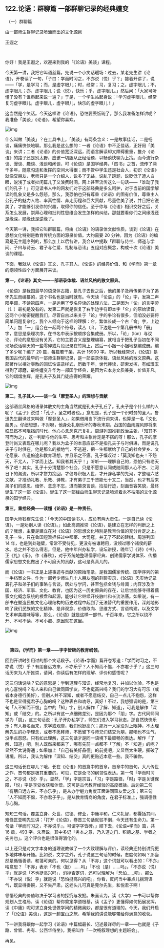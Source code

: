 ## 122.论语：群聊篇 一部群聊记录的经典嬗变
 （一）群聊篇


由一部师生群聊记录喷涌而出的文化源泉


王遐之


 


你好！我是王遐之，欢迎来到我的「《论语》美谈」课程。


今天第一讲，我把它叫语丝篇，先说一个小笑话暖场：过去，某老先生讲《论语》，开卷读了一句，「子曰：学而时习之，不亦说（悦）乎？」接着开讲了，说——「学，是学习；而，是虚字眼儿；时，经常；习，复习；之，虚字眼儿；不，虚字眼儿；亦，虚字眼儿；说（悦），快乐；乎，虚字眼儿。」然后问：「大家可听懂了没有？谁串起来说一遍？」于是，一个学生站起身说：「学习虚字眼儿，经常复习虚字眼儿，虚字眼儿，虚字眼儿，快乐的虚字眼儿！」


这当然是个笑话。今天这样讲《论语》，恐怕要丢饭碗了。那么我准备怎样讲呢？我准备「美谈」《论语》，希望你喜欢。


![img](https://pic2.zhimg.com/v2-dfbc10df7992cf3e5422ea324f2cd7dd.webp)

什么叫做「美谈」？在工具书上，「美谈」有两条含义：一是故事佳话，二是畅谈，痛痛快快地聊。那么我是这么想的：一者《论语》中不乏佳话，正好用「美谈」来讲；二者《论语》的价值宽泛深远，而语言解读却又障碍重重，推介《论语》的路子还是别太野，应该一切服从正经话题，以畅谈快聊为上策。而今流行杂谈、漫谈、趣谈、浅谈和闲谈，可《论语》是国学经典，「四书」之首，流传了两千多年，随意勾连和发挥的空间大得很；而不管中学生还是社会人，初识《论语》就像交朋友，老师只是一个介绍人，说多了无益，说乱了跑题，说贬低了遭人白眼，说浅了或者扯闲篇儿了又浪费时间。网上甚至流传这么一句话——「谁动了我们的孔子！」可见读书人中的网友们对于这部经典是多么呵护，对于当前的国学解读的乱象又是多么怨怒。那么，我恐怕也只有尊重《论语》的固有价值，尊重主人公孔子的魅力人格、率真性情、奔走历程和巨大贡献，尽量往美了说，并且把它说美了，才能够引发你的兴趣，取得你的信任。至于你与《论语》相识交好之后，关系怎么发展，崇拜心理和批判性思维会发生怎样的纠结，那就要看你们之间缘浅还是缘深，顺缘还是逆缘了。


今天第一讲，我把它叫群聊篇，将由《论语》的语录体文献性质，谈到《论语》在思想文化特别是教育传统方面的源泉价值。大约需要 20 分钟。因为《论语》的编纂是无主题序列的，那么加上以后各讲，我会从中提取「群聊与侍坐、师道与学问、子曰与诗云、君子与仁爱、礼制与忌讳」五组对应概念，构成十次《论语》美谈的课程。


下面，我就从《论语》其文、孔子其人、《论语》的经典价值、和《学而》第一章的纲领性四个方面展开来谈。


**第一，《论语》其文——一部语录体裁、语丝风格的散文原典。**


《论语》是我国最早的语录体古籍，是孔子去世之后，他的弟子及再传弟子为了追怀先生而编纂的，这个书名也是当时就有。今天读「论语」的「论」字，发第二声阳平调，不读第四声，一是运用了专名异读的处理方法，二是因为「论」的言字旁（讠）最初是没有的，发第二声就是恢复了右半边字符即本字「仑」的原始读音。这两个小秘密提醒我们，尽管自古以来关于「论」字的争论有很多，但咱没必要将简单问题复杂化，我个人倾向于这样的理解：仑，繁体长成一个古「侖」字，上边「人」加「一」组合在一起两个符号，读亼（jí），下边是一个第几册书的「册」字，意思是条理次序，在书名中表示按顺序合集成册。所以，「论」（lún）与议论、评论的意思没有关系，它的主要含义是整理编纂，就相当于把孔子当初在不同现场说话聊天的一些零碎或片段记录在竹简上，然后一小捆一小捆地整编成册。编了多少呢？编了 20 篇，每篇若干条，共计 15900 字。所以我经常说，《论语》是我国古代的最早的一部师生群聊记录，是一部语录体裁、语丝风格的散文原典。这部著作以相对零散的回忆性语录样式，历数千年，世代捧读，研索发挥，有如璞玉得到了琢磨，最终嬗变升华为一部国学经典，是因为它本身文质兼美，价值非凡。它的熠熠生辉，是孔夫子及其门徒应得的荣耀。


![img](https://pic3.zhimg.com/v2-83b3b182797bf81f8a9cea344a6be9d8.webp)

**第二，孔子其人——谈一位「摩登圣人」的理想与贡献**


这部语丝风格的语录体散文的主角当然就是孔夫子孔丘了。孔夫子是个什么样的人呢？《孟子》说过：「孔子，圣之时者也。」意思是，孔子是一个识时务的圣人。鲁迅先生翻译过来叫做「摩登圣人」，如果借用当下流行词来讲，也算是一名「文化超男」。仔细想想，不对呀，他身处礼崩乐坏的春秋末期，战国的血雨腥风即将来临显然不可阻挡的时代，他心心念念克己复礼，周游列国推销政治主张，「知其不可而为之」，这一判断与他的生平、思考和主张肯定是不搭的呀！那么，孔子的摩登时尚又表现在哪儿呢？我以为孟子的本意应该不是指孔夫子与时俱进，而是说孔夫子与时俱在，他是那么的接地气，不逃避，把一生都献给了自己的社会梦乡、文化愿景、传道旅途和教育理想，并且乐之不疲。孔子慨叹过：「莫我知也夫！不怨天，不尤人，下学而上达。知我者其天乎！」听听——理解自己的，恐怕只有老天爷了吧！其实，孔子十分清楚那个社会，只是不愿意认同或随同那人心不古、江河日下的潮流，所以才拼力挽回，才倡导积极入世，才开辟私学的先河，才整理六艺文献，才推动礼教、乐教、诗教，才有弟子三千贤能七十又二，当然，也才有后来弟子们的感恩、缅怀、念念不忘，进而纂录言谈，捡拾行迹，刻画音容笑貌，最终诞生了这一部《论语》，诞生了这一部经由师生聊天记录喷涌着永不枯竭的文化源泉的国学经典。


**第三，重拾经典——读懂《论语》是一种责任。**


国学大师钱穆先生说：「今天的中国读书人，应负有两大责任。一是自己读《论语》，一是劝别人读《论语》。」如此高调推崇《论语》，是建立在怎样的判断之上的？我想，主要是建立在对《论语》的思想文化特别是教育价值的充分肯定之上。孔子一生，只在鲁国短暂担任过中都宰、大司寇，并无了不起的建树。周游列国 14 年，也是到处碰壁，常常不受待见，更没有被谁聘用，没领过哪个诸侯的薪水。总之并不怎么得志。但是，他中年兴办私学，设坛讲授，晚年订《诗》《书》，正《礼》《乐》，作《春秋》，对于系统地整理儒家经典、创建儒家学说体系、传播儒家思想文化做出了不可磨灭的贡献，这可是真真儿的。


而《论语》一书正是上述事迹与贡献的原始笔录，是我国儒家传统、国学序列的第一手档案文件。作为一部老少师生几十人朋友圈的群聊实录，《论语》忠实地记录着孔子和弟子们的事略与言谈，居处与学问，甚至包括金钱与绯闻；内容涉及治国、经济、军事、文化、教育，也因为这一历史原典的存在，让后世能够寻得着儒家文化概念系统的根盘和起源，能够让它继续开枝散叶和长流浩荡。如果说，有一部书在塑造民族文化心理结构的历史过程中起到了无法替代的重要作用，深刻地影响了我们民族的文化精神、是非观念、价值取向、思维方式、言语构建，以及文学艺术审美趣味等等，那么，《论语》就是这样一部书。千百年来，它之所以绕不开、不可不读，不可小觑、原因就在这里。


![img](https://pic4.zhimg.com/v2-3a1dcec20277fa690d8729b7db1b6cf9.webp)

 


    **第四，《学而》第一章——字字皆碑的教育纲领。**


回到开讲时引用过的那个笑话段子。《论语▪学而》篇开卷写道：「学而时习之，不亦说（悦）乎？有朋自远方来，不亦乐乎？人不知而不愠，不亦君子乎？」这三句话历来为人所推崇，请问，你读后有怎样的理解、评价和感悟呢？


这三句话说啥？它的意思是：学到道理与知识，经常地复习，并加以体验，不也是内心喜悦吗？有人来和自己做同窗学友，不也挺高兴吗？我们的学习大有可乐（或者本身德行美好），但别人并不深知，或者不愿意结交，自己一点儿不抱怨，这样不也是显得挺君子心胸的吗？这种表白和劝导，真好！不过，我想强调的是，第三句「人不知而不愠」当中的「知」字，别人解作「了解、知道」，可我是解作「深知」或「结交」的。之所以有这一点细微差别，是因为那个「朋」字。古代同师同学为「朋」，这三句话说：孔子开办私学了，师生们进入学习状态，那自然快快乐乐；有人慕名而来，求学或观摩，我们也挺高兴；那万一人家没对上眼神，不太理解先生的办学理念，或者不愿拜师，不愿留下与师兄们结交为朋，那咱也不生气，没半点怨怒。只有如此理解，这三句话才是同一语境下最顺畅的表达。解作「了解、知道」吧，别人既然来都来了，哪有先前一点都不「了解」不「知道」的呢？显然不太说得通；如果加上「自己有美好品德」的前提吧，又显然太生硬，撕破了语境。所以，我认为解作「深知、结交」真的更贴近本意一些。我不骗你。


这三句话长在哪儿？哦，长在《论语》的首篇中的首章，首章中的首句。大凡传世之作，首句都是极其重要的。可见，它是全书的纲领性表达。第一句「学而时习之，不亦说（悦）乎」，显然，「学」字是宗旨，「习」字是路径，「时」字是关键保障，「悦」字是享受收获和体悟，这可是古代教育经验的高度概括。后边第二句「有朋自远方来，不亦乐乎」，是从办学魅力角度正面讲同窗友爱之乐；第三句「人不知而不愠，不亦君子乎」，是从教育情商的角度，在君子标准上，强调德性与心胸。


短短三句话，覆盖立身、处世、进德、修业，中庸平和，仁义礼智，都囊括其间。难怪匡亚明先生讲：「打开《论语》，卷首三句话就驳不倒，今天还有生命力。第一句话『学而时习之，不亦说乎』，可谓字字皆碑。」顺下去，《论语▪学而》篇，共 16 章，493 字。朱熹说，其中多记「务本之意，乃入道之门、积德之基、学者之先务也」。这个评价也是很值得消化的。


以上还只是对文字本身的道理说教做了一个大致理解与评价，读经典还特别讲究更多地体味与开悟。比如说，文字之外，孔子说这三句话的时候，态度何如啊？那当然是循循善诱，和蔼可亲的。何以见得？从「不亦」这个词就可以看出的：「不亦」啥意思？「不亦」表示「不也（挺）……吗」「不也（是）……吗」，「不亦说（悦）乎」就是说「不也挺高兴吗」，消掉否定词，还可以理解为「恐怕……吧」，那么「不亦说（悦）乎」就是说「恐怕挺高兴的吧」。你看，反问当中兼点儿揣测语气，既显得委婉，又不失严肃。这老头儿可真是莞尔先生，和悦君子啊！


领悟经典的价值取决于学习者的探究与发掘。朱熹认为，读《大学》一书可以帮你规划人生格局，读《论语》帮你奠定学道根基，读《孟子》更懂得如何拓展发挥，读《中庸》呢可求立身处世做学问的精微奥妙，都是很有道理的。今天，我们开启了「《论语》美谈」，这是一趟宝山之旅，希望我的讲说能够带给你满意的收获。


下一讲我将跟你一起学习《论语》中篇幅最长、记述最详尽的一章——也就是《子路、曾皙、冉有、公西华侍坐》，我把叫作「一次畅叙理想的主题班会」。


再见。

